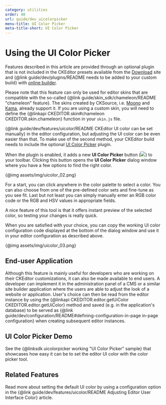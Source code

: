 ```yaml
---
category: utilities
order: 40
url: guide/dev_uicolorpicker
menu-title: UI Color Picker
meta-title-short: UI Color Picker
---
```

<!--
Copyright (c) 2003-2019, CKSource - Frederico Knabben. All rights reserved.
For licensing, see LICENSE.md.
-->

# Using the UI Color Picker

<info-box info="">
<p>
 Features described in this article are provided through an optional plugin that is not included in the CKEditor presets available from the <a href="https://ckeditor.com/ckeditor-4/download/">Download</a> site and {@link guide/dev/plugins/README needs to be added to your custom build} with <a href="https://ckeditor.com/cke4/builder">online builder</a>.
</p>
<p>
 Please note that this feature can only be used for editor skins that are compatible with the so-called {@link guide/skin_sdk/chameleon/README "chameleon" feature}. The skins created by CKSource, i.e. <a href="https://ckeditor.com/cke4/addon/moono">Moono</a> and <a href="https://ckeditor.com/cke4/addon/kama">Kama</a>, already support it. If you are using a custom skin, you will need to define the {@linkapi CKEDITOR.skin#chameleon CKEDITOR.skin.chameleon} function in your <code>skin.js</code> file.
</p>
</info-box>

{@link guide/dev/features/uicolor/README CKEditor UI color can be set manually} in the editor configuration, but adjusting the UI color can be even easier than that. To make use of the second method, your CKEditor build needs to include the optional [UI Color Picker](https://ckeditor.com/cke4/addon/uicolor) plugin.

When the plugin is enabled, it adds a new **UI Color Picker** button (<img class="inline" src="%BASE_PATH%/assets/img/uicolorpicker.png">) to your toolbar. Clicking this button opens the **UI Color Picker** dialog window where you have a few options to find the right color.

{@img assets/img/uicolor_02.png}

For a start, you can click anywhere in the color palette to select a color. You can also choose from one of the pre-defined color sets and fine-tune as you see fit. Last but not least you can simply manually enter an RGB color code or the RGB and HSV values in appropriate fields.

A nice feature of this tool is that it offers instant preview of the selected color, so testing your changes is really quick.

When you are satisfied with your choice, you can copy the working UI color configuration code displayed at the bottom of the dialog window and use it in your editor configuration as described above.

{@img assets/img/uicolor_03.png}

## End-user Application

Although this feature is mainly useful for developers who are working on their CKEditor customizations, it can also be made available to end users. A developer can implement it in the administration panel of a CMS or a similar site builder application where the users are able to adjust the look of a website or application. User's choice can then be read from the editor instance by using the {@linkapi CKEDITOR.editor.getUiColor CKEDITOR.editor.getUiColor} method and saved (e.g. in the application's database) to be served as {@link guide/dev/configuration/README#defining-configuration-in-page in-page configuration} when creating subsequent editor instances.

## UI Color Picker Demo

See the {@linksdk uicolorpicker working "UI Color Picker" sample} that showcases how easy it can be to set the editor UI color with the color picker tool.

## Related Features

Read more about setting the default UI color by using a configuration option in the {@link guide/dev/features/uicolor/README Adjusting Editor User Interface Color} article.
